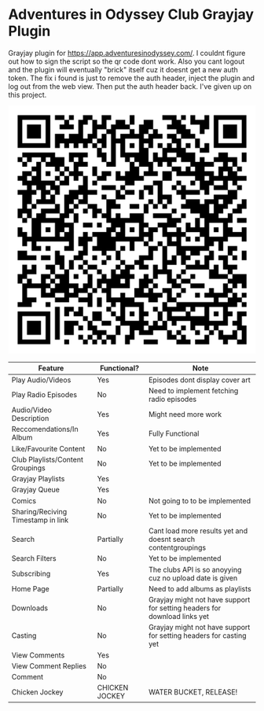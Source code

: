 # Adventures in Odyssey Club Grayjay Plugin
Grayjay plugin for https://app.adventuresinodyssey.com/.
I couldnt figure out how to sign the script so the qr code dont work.
Also you cant logout and the plugin will eventually "brick" itself cuz it doesnt get a new auth token. The fix i found is just to remove the auth header, inject the plugin and log out from the web view. Then put the auth header back.
I've given up on this project.

![image](https://github.com/CATEIN/adventures-in-odyssey-club-plugin/blob/main/qr.png)

| Feature                             | Functional? | Note                              |
|-------------------------------------|-------------|-----------------------------------|
| Play Audio/Videos                   | Yes         |   Episodes dont display cover art                                |
| Play Radio Episodes                   | No         |   Need to implement fetching radio episodes    |
| Audio/Video Description | Yes         | Might need more work             |
| Reccomendations/In Album                  | Yes        |   Fully Functional       |
|  Like/Favourite Content | No          | Yet to be implemented             |
|  Club Playlists/Content Groupings | No          | Yet to be implemented             |
|  Grayjay Playlists | Yes          |   |
|  Grayjay Queue | Yes          |   |
| Comics     | No          | Not going to to be implemented |
|  Sharing/Reciving Timestamp in link | No          | Yet to be implemented             |
|  Search | Partially          | Cant load more results yet and doesnt search contentgroupings             |
|  Search Filters | No          | Yet to be implemented             |
|  Subscribing | Yes          | The clubs API is so anoyying cuz no upload date is given              |
|  Home Page | Partially          | Need to add albums as playlists             |
|  Downloads | No          | Grayjay might not have support for setting headers for download links yet            |
|  Casting | No          | Grayjay might not have support for setting headers for casting yet             |
| View Comments | Yes          |           |
| View Comment Replies | No          |   |
| Comment | No         |           |
|  Chicken Jockey | CHICKEN JOCKEY          | WATER BUCKET, RELEASE!  |


